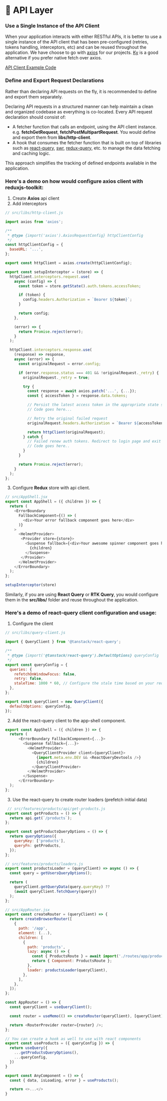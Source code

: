# 📡 API Layer

### Use a Single Instance of the API Client

When your application interacts with either RESTful APIs, it is better to use a single instance of the API client that has been pre-configured (retries, tokens handling, interceptors, etc) and can be reused throughout the application. We have choose to go with [axios](https://github.com/axios/axios) for our projects. [Ky](https://github.com/sindresorhus/ky) is a good alternative if you prefer native fetch over axios.

[API Client Example Code](../src/libs/http-client.js)

### Define and Export Request Declarations

Rather than declaring API requests on the fly, it is recommended to define and export them separately.

Declaring API requests in a structured manner can help maintain a clean and organized codebase as everything is co-located.
Every API request declaration should consist of:

- A fetcher function that calls an endpoint, using the API client instance. e.g. **fetchGetRequest**, **fetchPostMultipartRequest**. You would define and export them from **libs/http-client**.
- A hook that consumes the fetcher function that is built on top of libraries such as [react-query](https://tanstack.com/query), [swr](https://swr.vercel.app/), [redux-query](https://redux-toolkit.js.org/rtk-query/overview), etc. to manage the data fetching and caching logic.

This approach simplifies the tracking of defined endpoints available in the application.

### Here's a demo on how would configure axios client with reduxjs-toolkit:

1. Create **Axios** api client
2. Add interceptors

```js
// src/libs/http-client.js

import axios from 'axios';

/**
 * @type {import('axios').AxiosRequestConfig} httpClientConfig
 */
const httpClientConfig = {
  baseURL: '...',
};

export const httpClient = axios.create(httpClientConfig);

export const setupInterceptor = (store) => {
  httpClient.interceptors.request.use(
    async (config) => {
      const token = store.getState().auth.tokens.accessToken;

      if (token) {
        config.headers.Authorization = `Bearer ${token}`;
      }

      return config;
    },

    (error) => {
      return Promise.reject(error);
    }
  );

  httpClient.interceptors.response.use(
    (response) => response,
    async (error) => {
      const originalRequest = error.config;

      if (error.response.status === 401 && !originalRequest._retry) {
        originalRequest._retry = true;

        try {
          const response = await axios.patch('...', {...});
          const { accessToken } = response.data.tokens;

          // Persist the latest access token in the appropriate state store.
          // Code goes here...

          // Retry the original failed request
          originalRequest.headers.Authorization = `Bearer ${accessToken}`;

          return httpClient(originalRequest);
        } catch {
          // Failed renew auth tokens. Redirect to login page and exit from the error callback fn!
          // Code goes here..
        }
      }

      return Promise.reject(error);
    }
  );
};
```

3. Configure **Redux** store with api client.
```js
// src/AppShell.jsx
export const AppShell = ({ children }) => {
  return (
    <ErrorBoundary
      FallbackComponent={() => (
        <div>Your error fallback component goes here</div>
      )}
    >
      <HelmetProvider>
       <Provider store={store}>
         <Suspense fallback={<div>Your awesome spinner component goes here</div>}>
           {children}
         </Suspense>
       </Provider>
      </HelmetProvider>
    </ErrorBoundary>
  );
};

setupInterceptor(store)
```

Similarly, if you are using **React Query** or **RTK Query**, you would configure them in the **src/libs/** folder and reuse throughout the application.

### Here's a demo of react-query client configuration and usage:

1. Configure the client

```js
// src/libs/query-client.js

import { QueryClient } from '@tanstack/react-query';

/**
 * @type {import('@tanstack/react-query').DefaultOptions} queryConfig
 */
export const queryConfig = {
  queries: {
    refetchOnWindowFocus: false,
    retry: false,
    staleTime: 1000 * 60, // Configure the stale time based on your requirments
  },
};

export const queryClient = new QueryClient({
  defaultOptions: queryConfig,
});
```

2. Add the react-query client to the app-shell component.

```js
export const AppShell = ({ children }) => {
  return (
      <ErrorBoundary FallbackComponent={...}>
        <Suspense fallback={...}>
          <HelmetProvider>
            <QueryClientProvider client={queryClient}>
              {import.meta.env.DEV && <ReactQueryDevtools />}
              {children}
            </QueryClientProvider>
          </HelmetProvider>
        </Suspense>
      </ErrorBoundary>
  );
};

```

3. Use the react-query to create router loaders (prefetch initial data)

```js
 // src/features/products/api/get-products.js
export const getProducts = () => {
  return api.get(`/products`);
};

export const getProductsQueryOptions = () => {
  return queryOptions({
    queryKey: ['products'],
    queryFn: getProducts,
  });
};

// src/features/products/loaders.js
export const productsLoader = (queryClient) => async () => {
  const query = getUsersQueryOptions();

  return (
    queryClient.getQueryData(query.queryKey) ??
    (await queryClient.fetchQuery(query))
  );
};

// src/AppRouter.jsx
export const createRouter = (queryClient) => {
  return createBrowserRouter([
    {
      path: '/app',
      element: (...),
      children: [
        {
          path: 'products',
          lazy: async () => {
            const { ProductsRoute } = await import('./routes/app/products');
            return { Component: ProductsRoute };
          },
          loader: productsLoader(queryClient),
        },
      ],
    },
  ]);
};

const AppRouter = () => {
  const queryClient = useQueryClient();

  const router = useMemo(() => createRouter(queryClient), [queryClient]);

  return <RouterProvider router={router} />;
};

// You can create a hook as well to use with react components
export const useProducts = ({ queryConfig }) => {
  return useQuery({
    ...getProductsQueryOptions(),
    ...queryConfig,
  })
}

export const AnyComponent = () => {
  const { data, isLoading, error } = useProducts();

  return <>...</>
}
```
